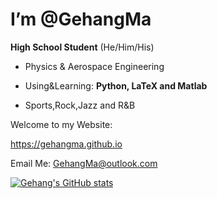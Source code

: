 # I’m @GehangMa

**High School Student**
(He/Him/His)

- Physics & Aerospace Engineering

- Using&Learning: **Python, LaTeX and Matlab**
  
- Sports,Rock,Jazz and R&B

Welcome to my Website:

https://gehangma.github.io

Email Me:
<GehangMa@outlook.com>

[![Gehang's GitHub stats](https://github-readme-stats.vercel.app/api?username=GehangMa)](https://github.com/GehangMa/github-readme-stats)

